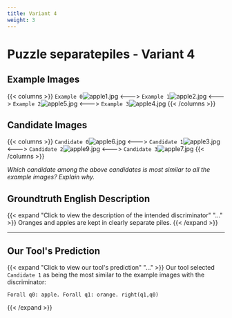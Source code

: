 ```yaml
---
title: Variant 4
weight: 3
---
```


# Puzzle separatepiles - Variant 4

## Example Images
{{< columns >}}
`Example 0`![apple1.jpg](/natscene_data/images/apple1.jpg)
<--->
`Example 1`![apple2.jpg](/natscene_data/images/apple2.jpg)
<--->
`Example 2`![apple5.jpg](/natscene_data/images/apple5.jpg)
<--->
`Example 3`![apple4.jpg](/natscene_data/images/apple4.jpg)
{{< /columns >}}

## Candidate Images
{{< columns >}}
`Candidate 0`![apple6.jpg](/natscene_data/images/apple6.jpg)
<--->
`Candidate 1`![apple3.jpg](/natscene_data/images/apple3.jpg)
<--->
`Candidate 2`![apple9.jpg](/natscene_data/images/apple9.jpg)
<--->
`Candidate 3`![apple7.jpg](/natscene_data/images/apple7.jpg)
{{< /columns >}}

*Which candidate among the above candidates is most similar to all the example images? Explain why.*

## Groundtruth English Description

{{< expand "Click to view the description of the intended discriminator" "..." >}}
Oranges and apples are kept in clearly separate piles.
{{< /expand >}}

---



## Our Tool's Prediction

{{< expand "Click to view our tool's prediction" "..." >}}
Our tool selected `Candidate 1` as being the most similar to the example images with the discriminator:
```plaintext
Forall q0: apple. Forall q1: orange. right(q1,q0)
```
{{< /expand >}}
